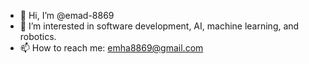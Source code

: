 - 👋 Hi, I’m @emad-8869
- 👀 I’m interested in software development, AI, machine learning, and robotics.
- 📫 How to reach me: emha8869@gmail.com
